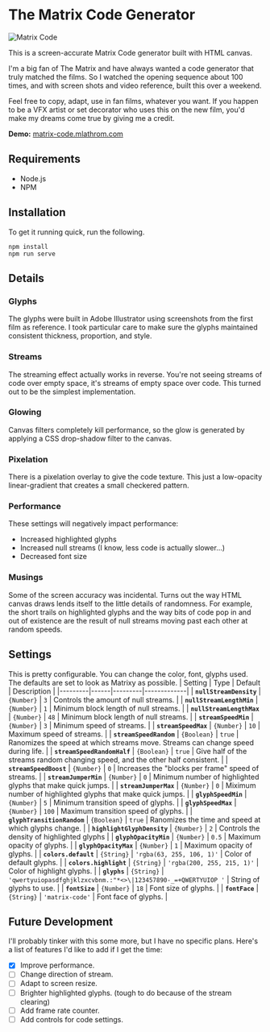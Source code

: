 # The Matrix Code Generator
![Matrix Code](https://repository-images.githubusercontent.com/270471929/8a997c00-a96f-11ea-9cdd-407d1f36615a)

This is a screen-accurate Matrix Code generator built with HTML canvas.

I'm a big fan of The Matrix and have always wanted a code generator that truly matched the films. So I watched the opening sequence about 100 times, and with screen shots and video reference, built this over a weekend.

Feel free to copy, adapt, use in fan films, whatever you want. If you happen to be a VFX artist or set decorator who uses this on the new film, you'd make my dreams come true by giving me a credit.

**Demo:** [matrix-code.mlathrom.com](https://matrix-code.mlathrom.com)

## Requirements
- Node.js
- NPM

## Installation
To get it running quick, run the following.
```console
npm install
npm run serve
```
## Details
### Glyphs
The glyphs were built in Adobe Illustrator using screenshots from the first film as reference. I took particular care to make sure the glyphs maintained consistent thickness, proportion, and style.

### Streams
The streaming effect actually works in reverse. You're not seeing streams of code over empty space, it's streams of empty space over code. This turned out to be the simplest implementation.

### Glowing
Canvas filters completely kill performance, so the glow is generated by applying a CSS drop-shadow filter to the canvas.

### Pixelation
There is a pixelation overlay to give the code texture. This just a low-opacity linear-gradient that creates a small checkered pattern.

### Performance
These settings will negatively impact performance:
- Increased highlighted glyphs
- Increased null streams (I know, less code is actually slower...)
- Decreased font size

### Musings
Some of the screen accuracy was incidental. Turns out the way HTML canvas draws lends itself to the little details of randomness. For example, the short trails on highlighted glyphs and the way bits of code pop in and out of existence are the result of null streams moving past each other at random speeds.

## Settings
This is pretty configurable. You can change the color, font, glyphs used. The defaults are set to look as Matrixy as possible.
| Setting | Type | Default | Description |
|---------|------|---------|-------------|
| **`nullStreamDensity`** | `{Number}` | `3` | Controls the amount of null streams. |
| **`nullStreamLengthMin`** | `{Number}` | `1` | Minimum block length of null streams. |
| **`nullStreamLengthMax`** | `{Number}`  | `48` | Minimum block length of null streams. |
| **`streamSpeedMin`** | `{Number}`  | `3` | Minimum speed of streams. |
| **`streamSpeedMax`** | `{Number}`  | `10` | Maximum speed of streams. |
| **`streamSpeedRandom`** | `{Boolean}`  | `true` | Ranomizes the speed at which streams move. Streams can change speed during life. |
| **`streamSpeedRandomHalf`** | `{Boolean}`  | `true` | Give half of the streams random changing speed, and the other half consistent. |
| **`streamSpeedBoost`** | `{Number}`  | `0` | Increases the "blocks per frame" speed of streams. |
| **`streamJumperMin`** | `{Number}`  | `0` | Minimum number of highlighted glyphs that make quick jumps. |
| **`streamJumperMax`** | `{Number}`  | `0` | Miximum number of highlighted glyphs that make quick jumps. |
| **`glyphSpeedMin`** | `{Number}`  | `5` | Minimum transition speed of glyphs. |
| **`glyphSpeedMax`** | `{Number}`  | `100` | Maximum transition speed of glyphs. |
| **`glyphTransitionRandom`** | `{Boolean}`  | `true` | Ranomizes the time and speed at which glyphs change. |
| **`highlightGlyphDensity`** | `{Number}`  | `2` | Controls the density of highlighted glyphs |
| **`glyphOpacityMin`** | `{Number}`  | `0.5` | Maximum opacity of glyphs. |
| **`glyphOpacityMax`** | `{Number}`  | `1` | Maximum opacity of glyphs. |
| **`colors.default`** | `{String}`  | `'rgba(63, 255, 106, 1)'` | Color of default glyphs. |
| **`colors.highlight`** | `{String}`  | `'rgba(200, 255, 215, 1)'` | Color of highlight glyphs. |
| **`glyphs`** | `{String}`  | `'qwertyuiopasdfghjklzxcvbnm.:"*<>\|123457890-_=+QWERTYUIOP '` | String of glyphs to use. |
| **`fontSize`** | `{Number}`  | `18` | Font size of glyphs. |
| **`fontFace`** | `{String}`  | `'matrix-code'` | Font face of glyphs. |

## Future Development
I'll probably tinker with this some more, but I have no specific plans. Here's a list of features I'd like to add if I get the time:
- [x] Improve performance.
- [ ] Change direction of stream.
- [ ] Adapt to screen resize.
- [ ] Brighter highlighted glyphs. (tough to do because of the stream clearing)
- [ ] Add frame rate counter.
- [ ] Add controls for code settings.
